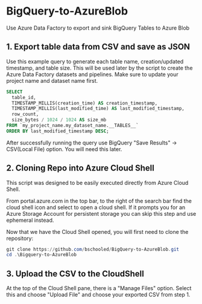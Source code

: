 # BigQuery-to-AzureBlob

Use Azure Data Factory to export and sink BigQuery Tables to Azure Blob

## 1. Export table data from CSV and save as JSON

Use this example query to generate each table name, creation/updated timestamp, and table size. This will be used later by the script to create the Azure Data Factory datasets and pipelines. Make sure to update your project name and dataset name first.

```sql
SELECT
  table_id,
  TIMESTAMP_MILLIS(creation_time) AS creation_timestamp,
  TIMESTAMP_MILLIS(last_modified_time) AS last_modified_timestamp,
  row_count,
  size_bytes / 1024 / 1024 AS size_mb
FROM `my_project_name.my_dataset_name.__TABLES__`
ORDER BY last_modified_timestamp DESC;
```

After successfully running the query use BigQuery "Save Results" -> CSV(Local File) option. You will need this later.

## 2. Cloning Repo into Azure Cloud Shell

This script was designed to be easily executed directly from Azure Cloud Shell.

From portal.azure.com in the top bar, to the right of the search bar find the cloud shell icon and select to open a cloud shell. If it prompts you for an Azure Storage Account for persistent storage you can skip this step and use ephemeral instead.

Now that we have the Cloud Shell opened, you will first need to clone the repository:

```powershell
git clone https://github.com/bschooled/BigQuery-to-AzureBlob.git
cd .\Bigquery-to-AzureBlob
```

## 3. Upload the CSV to the CloudShell

At the top of the Cloud Shell pane, there is a "Manage Files" option. Select this and choose "Upload File" and choose your exported CSV from step 1.